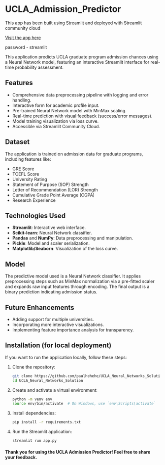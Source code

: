 # UCLA_Admission_Predictor
This app has been built using Streamlit and deployed with Streamlit community cloud

[Visit the app here](https://uclaneuralnetwork.streamlit.app/)

password - streamlit

This application predicts UCLA graduate program admission chances using a Neural Network model, featuring an interactive Streamlit interface for real-time probability assessment.

## Features
- Comprehensive data preprocessing pipeline with logging and error handling.
- Interactive form for academic profile input.
- Pre-trained Neural Network model with MinMax scaling.
- Real-time prediction with visual feedback (success/error messages).
- Model training visualization via loss curve.
- Accessible via Streamlit Community Cloud.

## Dataset
The application is trained on admission data for graduate programs, including features like:
- GRE Score
- TOEFL Score
- University Rating
- Statement of Purpose (SOP) Strength
- Letter of Recommendation (LOR) Strength
- Cumulative Grade Point Average (CGPA)
- Research Experience

## Technologies Used
- **Streamlit**: Interactive web interface.
- **Scikit-learn**: Neural Network classifier.
- **Pandas** and **NumPy**: Data preprocessing and manipulation.
- **Pickle**: Model and scaler serialization.
- **Matplotlib/Seaborn**: Visualization of the loss curve.

## Model
The predictive model used is a Neural Network classifier. It applies preprocessing steps such as MinMax normalization via a pre-fitted scaler and expands raw input features through encoding. The final output is a binary prediction indicating admission status.

## Future Enhancements
* Adding support for multiple universities.
* Incorporating more interactive visualizations.
* Implementing feature importance analysis for transparency.

## Installation (for local deployment)
If you want to run the application locally, follow these steps:

1. Clone the repository:
   ```bash
   git clone https://github.com/paulhehehe/UCLA_Neural_Networks_Solution.git
   cd UCLA_Neural_Networks_Solution
   ```

2. Create and activate a virtual environment:
   ```bash
   python -m venv env
   source env/bin/activate  # On Windows, use `env\Scripts\activate`
   ```

3. Install dependencies:
   ```bash
   pip install -r requirements.txt
   ```

4. Run the Streamlit application:
   ```bash
   streamlit run app.py
   ```

#### Thank you for using the UCLA Admission Predictor! Feel free to share your feedback.

